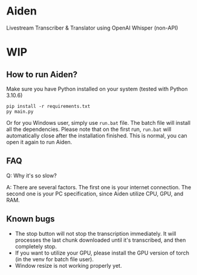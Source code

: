 # Aiden
Livestream Transcriber &amp; Translator using OpenAI Whisper (non-API)

# WIP

## How to run Aiden?
Make sure you have Python installed on your system (tested with Python 3.10.6)
```
pip install -r requirements.txt
py main.py
```
Or for you Windows user, simply use `run.bat` file. The batch file will install all the dependencies. 
Please note that on the first run, `run.bat` will automatically close after the installation finished. This is normal, you can open it again to run Aiden.
## FAQ
Q: Why it's so slow?

A: There are several factors. The first one is your internet connection. The second one is your PC specification, since Aiden utilize CPU, GPU, and RAM.
## Known bugs
- The stop button will not stop the transcription immediately. It will processes the last chunk downloaded until it's transcribed, and then completely stop.
- If you want to utilize your GPU, please install the GPU version of torch (in the venv for batch file user).
- Window resize is not working properly yet.
